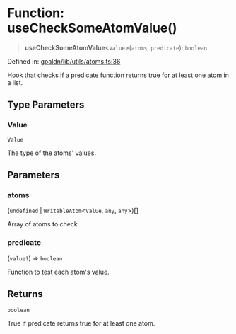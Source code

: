 # Function: useCheckSomeAtomValue()

> **useCheckSomeAtomValue**\<`Value`\>(`atoms`, `predicate`): `boolean`

Defined in: [goaldn/lib/utils/atoms.ts:36](https://github.com/aldesgroup/goaldn/blob/6a7943d02984b1a6b41d76a3a483a1484b644076/lib/utils/atoms.ts#L36)

Hook that checks if a predicate function returns true for at least one atom in a list.

## Type Parameters

### Value

`Value`

The type of the atoms' values.

## Parameters

### atoms

(`undefined` \| `WritableAtom`\<`Value`, `any`, `any`\>)[]

Array of atoms to check.

### predicate

(`value?`) => `boolean`

Function to test each atom's value.

## Returns

`boolean`

True if predicate returns true for at least one atom.
